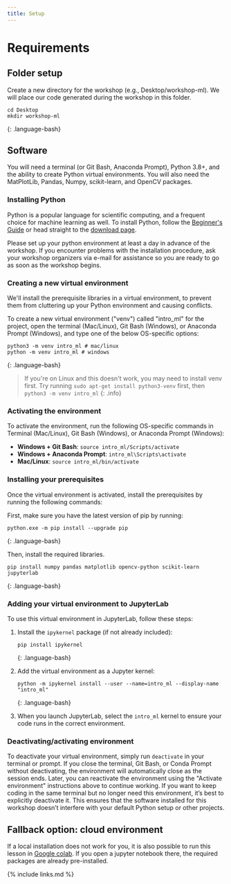 ```yaml
---
title: Setup
---
```

# Requirements

## Folder setup

Create a new directory for the workshop (e.g., Desktop/workshop-ml). We will place our code generated during the workshop in this folder.

~~~
cd Desktop
mkdir workshop-ml
~~~
{: .language-bash}

## Software

You will need a terminal (or Git Bash, Anaconda Prompt), Python 3.8+, and the ability to create Python virtual environments. You will also need the MatPlotLib, Pandas, Numpy, scikit-learn, and OpenCV packages. 

### Installing Python

Python is a popular language for scientific computing, and a frequent choice
for machine learning as well.
To install Python, follow the [Beginner's Guide](https://wiki.python.org/moin/BeginnersGuide/Download) or head straight to the [download page](https://www.python.org/downloads/).

Please set up your python environment at least a day in advance of the workshop.
If you encounter problems with the installation procedure, ask your workshop organizers via e-mail for assistance so
you are ready to go as soon as the workshop begins.

### Creating a new virtual environment
We'll install the prerequisite libraries in a virtual environment, to prevent them from cluttering up your Python environment and causing conflicts.

To create a new virtual environment ("venv") called "intro_ml" for the project, open the terminal (Mac/Linux), Git Bash (Windows), or Anaconda Prompt (Windows), and type one of the below OS-specific options:

~~~
python3 -m venv intro_ml # mac/linux
python -m venv intro_ml # windows
~~~
{: .language-bash}

> If you're on Linux and this doesn't work, you may need to install venv first. Try running `sudo apt-get install python3-venv` first, then `python3 -m venv intro_ml`
{: .info}

### Activating the environment
To activate the environment, run the following OS-specific commands in Terminal (Mac/Linux), Git Bash (Windows), or Anaconda Prompt (Windows):

* **Windows + Git Bash**: `source intro_ml/Scripts/activate`
* **Windows + Anaconda Prompt**: `intro_ml\Scripts\activate`
* **Mac/Linux**: `source intro_ml/bin/activate`

### Installing your prerequisites
Once the virtual environment is activated, install the prerequisites by running the following commands:

First, make sure you have the latest version of pip by running:

~~~
python.exe -m pip install --upgrade pip
~~~
{: .language-bash}

Then, install the required libraries.

~~~
pip install numpy pandas matplotlib opencv-python scikit-learn jupyterlab
~~~
{: .language-bash}


### Adding your virtual environment to JupyterLab
To use this virtual environment in JupyterLab, follow these steps:

1. Install the `ipykernel` package (if not already included):
   ~~~
   pip install ipykernel
   ~~~
   {: .language-bash}

2. Add the virtual environment as a Jupyter kernel:
   ~~~
   python -m ipykernel install --user --name=intro_ml --display-name "intro_ml"
   ~~~
   {: .language-bash}

3. When you launch JupyterLab, select the `intro_ml` kernel to ensure your code runs in the correct environment.

### Deactivating/activating environment
To deactivate your virtual environment, simply run `deactivate` in your terminal or prompt. If you close the terminal, Git Bash, or Conda Prompt without deactivating, the environment will automatically close as the session ends. Later, you can reactivate the environment using the "Activate environment" instructions above to continue working. If you want to keep coding in the same terminal but no longer need this environment, it’s best to explicitly deactivate it. This ensures that the software installed for this workshop doesn’t interfere with your default Python setup or other projects.

## Fallback option: cloud environment
If a local installation does not work for you, it is also possible to run this lesson in [Google colab](https://colab.research.google.com/). If you open a jupyter notebook there, the required packages are already pre-installed.

{% include links.md %}

